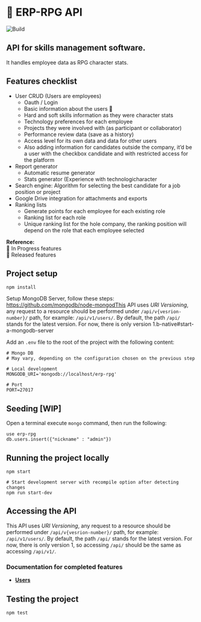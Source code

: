 # :notebook_with_decorative_cover: ERP-RPG API

![Build](https://github.com/dcruzaltimetrik/erp-rpg-api/workflows/Build/badge.svg?branch=master)

## API for skills management software.

It handles employee data as RPG character stats.

## Features checklist

- User CRUD (Users are employees)
  - Oauth / Login
  - Basic information about the users :construction:
  - Hard and soft skills information as they were character stats
  - Technology preferences for each employee
  - Projects they were involved with (as participant or collaborator)
  - Performance review data (save as a history)
  - Access level for its own data and data for other users
  - Also adding information for candidates outside the company, it’d be a user with the checkbox candidate and with restricted access for the platform
- Report generator
  - Automatic resume generator
  - Stats generator (Experience with technologicharacter
- Search engine: Algorithm for selecting the best candidate for a job position or project
- Google Drive integration for attachments and exports
- Ranking lists
  - Generate points for each employee for each existing role
  - Ranking list for each role
  - Unique ranking list for the hole company, the ranking position will depend on the role that each employee selected

**Reference:**\
:construction: In Progress features\
:checkered_flag: Released features

## Project setup

    npm install

Setup MongoDB Server, follow these steps: https://github.com/mongodb/node-mongodThis API uses _URI Versioning_, any request to a resource should be performed under `/api/v{vesrion-number}/` path, for example: `/api/v1/users/`. By default, the path `/api/` stands for the latest version. For now, there is only version 1.b-native#start-a-mongodb-server

Add an `.env` file to the root of the project with the following content:

```Shell
# Mongo DB
# May vary, depending on the configuration chosen on the previous step

# Local development
MONGODB_URI='mongodb://localhost/erp-rpg'

# Port
PORT=27017
```

## Seeding [WIP]

Open a terminal execute `mongo` command, then run the following:

    use erp-rpg
    db.users.insert({"nickname" : "admin"})

## Running the project locally

```Shell
npm start

# Start development server with recompile option after detecting changes
npm run start-dev
```

## Accessing the API

This API uses _URI Versioning_, any request to a resource should be performed under `/api/v{vesrion-number}/` path, for example: `/api/v1/users/`. By default, the path `/api/` stands for the latest version. For now, there is only version 1, so accessing `/api/` should be the same as accessing `/api/v1/`.

### Documentation for completed features

- **[Users](docs/users.md)**

## Testing the project

    npm test
